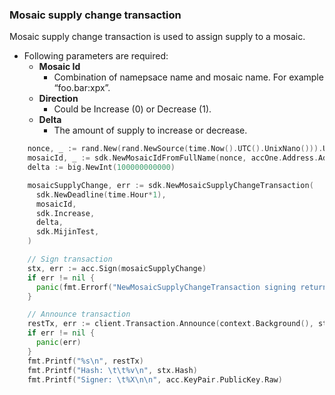 ### Mosaic supply change transaction
Mosaic supply change transaction is used to assign supply to a mosaic.
* Following parameters are required:
  * **Mosaic Id**
    * Combination of namepsace name and mosaic name. For example “foo.bar:xpx”.
  * **Direction**
    * Could be Increase (0) or Decrease (1).
  * **Delta**
    * The amount of supply to increase or decrease.

```go
    nonce, _ := rand.New(rand.NewSource(time.Now().UTC().UnixNano())).Uint32(),
    mosaicId, _ := sdk.NewMosaicIdFromFullName(nonce, accOne.Address.Address)
    delta := big.NewInt(100000000000)

    mosaicSupplyChange, err := sdk.NewMosaicSupplyChangeTransaction(
      sdk.NewDeadline(time.Hour*1),
      mosaicId,
      sdk.Increase,
      delta,
      sdk.MijinTest,
    )

    // Sign transaction
    stx, err := acc.Sign(mosaicSupplyChange)
    if err != nil {
      panic(fmt.Errorf("NewMosaicSupplyChangeTransaction signing returned error: %s", err))
    }

    // Announce transaction
    restTx, err := client.Transaction.Announce(context.Background(), stx)
    if err != nil {
      panic(err)
    }
    fmt.Printf("%s\n", restTx)
    fmt.Printf("Hash: \t\t%v\n", stx.Hash)
    fmt.Printf("Signer: \t%X\n\n", acc.KeyPair.PublicKey.Raw)
```
